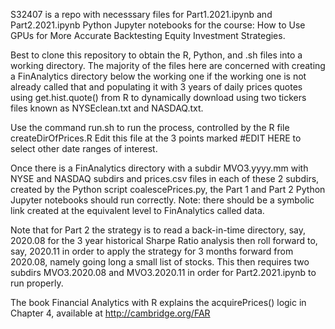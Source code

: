 S32407 is a repo with necesssary files for Part1.2021.ipynb and Part2.2021.ipynb Python Jupyter notebooks for the
course: How to Use GPUs for More Accurate Backtesting Equity Investment Strategies.

Best to clone this repository to obtain the R, Python, and .sh files into a working directory.
The majority of the files here are concerned with creating a FinAnalytics directory below the
working one if the working one is not already called that and populating it with 3 years of
daily prices quotes using get.hist.quote() from R to dynamically download using two tickers files
known as NYSEclean.txt and NASDAQ.txt.

Use the command run.sh to run the process, controlled by the R file createDirOfPrices.R
Edit this file at the 3 points marked #EDIT HERE to select other date ranges of interest.

Once there is a FinAnalytics directory with a subdir MVO3.yyyy.mm with NYSE and NASDAQ subdirs
and prices.csv files in each of these 2 subdirs, created by the Python script coalescePrices.py,
the Part 1 and Part 2 Python Jupyter notebooks should run correctly.
Note: there should be a symbolic link created at the equivalent level to FinAnalytics called data.

Note that for Part 2 the strategy is to read a back-in-time directory, say, 2020.08 for the
3 year historical Sharpe Ratio analysis then roll forward to, say, 2020.11 in order to apply
the strategy for 3 months forward from 2020.08, namely going long a small list of stocks.
This then requires two subdirs MVO3.2020.08 and MVO3.2020.11 in order for Part2.2021.ipynb
to run properly.

The book Financial Analytics with R explains the acquirePrices() logic in Chapter 4,
available at http://cambridge.org/FAR
